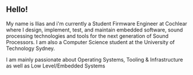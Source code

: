 ## Hello!
My name is Ilias and i'm currently a Student Firmware Engineer at Cochlear where I design, implement, test, and maintain embedded software, sound processing technologies and tools for the next generation of Sound Processors. I am also a Computer Science student at the University of Technology Sydney. 

I am mainly passionate about Operating Systems, Tooling & Infrastructure as well as Low Level/Embedded Systems
